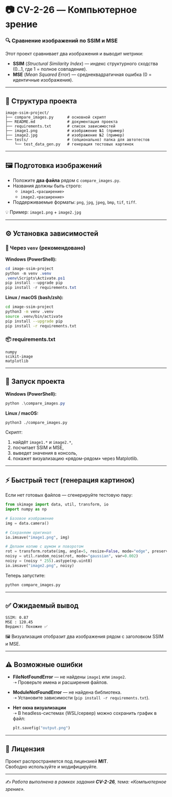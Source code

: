 # 📷 CV-2-26 — Компьютерное зрение
### 🔍 Сравнение изображений по SSIM и MSE

Этот проект сравнивает два изображения и выводит метрики:  
- **SSIM** (*Structural Similarity Index*) — индекс структурного сходства (0…1, где 1 = полное совпадение).  
- **MSE** (*Mean Squared Error*) — среднеквадратичная ошибка (0 = идентичные изображения).  

---

## 📂 Структура проекта

```
image-ssim-project/
├── compare_images.py      # основной скрипт
├── README.md              # документация проекта
├── requirements.txt       # список зависимостей
├── image1.png             # изображение №1 (пример)
├── image2.jpg             # изображение №2 (пример)
└── tests/                 # (опционально) папка для автотестов
    └── test_data_gen.py   # генерация тестовых картинок
```

---

## 🖼️ Подготовка изображений

- Положите **два файла** рядом с `compare_images.py`.  
- Названия должны быть строго:
  - `image1.<расширение>`
  - `image2.<расширение>`
- Поддерживаемые форматы: `png`, `jpg`, `jpeg`, `bmp`, `tif`, `tiff`.  

💡 Пример: `image1.png` + `image2.jpg`

---

## ⚙️ Установка зависимостей

### 🔹 Через `venv` (рекомендовано)

**Windows (PowerShell):**
```powershell
cd image-ssim-project
python -m venv .venv
.venv\Scripts\Activate.ps1
pip install --upgrade pip
pip install -r requirements.txt
```

**Linux / macOS (bash/zsh):**
```bash
cd image-ssim-project
python3 -m venv .venv
source .venv/bin/activate
pip install --upgrade pip
pip install -r requirements.txt
```

### 📦 requirements.txt

```
numpy
scikit-image
matplotlib
```

---

## 🚀 Запуск проекта

**Windows (PowerShell):**
```powershell
python .\compare_images.py
```

**Linux / macOS:**
```bash
python3 ./compare_images.py
```

Скрипт:
1. найдёт `image1.*` и `image2.*`,  
2. посчитает SSIM и MSE,  
3. выведет значения в консоль,  
4. покажет визуализацию «рядом-рядом» через Matplotlib.  

---

## ⚡ Быстрый тест (генерация картинок)

Если нет готовых файлов — сгенерируйте тестовую пару:

```python
from skimage import data, util, transform, io
import numpy as np

# Базовое изображение
img = data.camera()

# Сохраняем оригинал
io.imsave("image1.png", img)

# Делаем копию с шумом и поворотом
rot = transform.rotate(img, angle=5, resize=False, mode="edge", preserve_range=True).astype(np.uint8)
noisy = util.random_noise(rot, mode="gaussian", var=0.002)
noisy = (noisy * 255).astype(np.uint8)
io.imsave("image2.png", noisy)
```

Теперь запустите:
```bash
python compare_images.py
```

---

## ✅ Ожидаемый вывод

```
SSIM: 0.87
MSE : 120.45
Вердикт: Похожие ✅
```

🖼️ Визуализация отобразит два изображения рядом с заголовком SSIM и MSE.  

---

## ⚠️ Возможные ошибки

- **FileNotFoundError** — не найдены `image1` или `image2`.  
  ➝ Проверьте имена и расширения файлов.  

- **ModuleNotFoundError** — не найдена библиотека.  
  ➝ Установите зависимости (`pip install -r requirements.txt`).  

- **Нет окна визуализации**  
  ➝ В headless-системах (WSL/сервер) можно сохранить график в файл:  
  ```python
  plt.savefig("output.png")
  ```

---

## 📜 Лицензия

Проект распространяется под лицензией **MIT**.  
Свободно используйте и модифицируйте.  

---

✍️ *Работа выполнена в рамках задания **CV-2-26**, тема: «Компьютерное зрение».*
